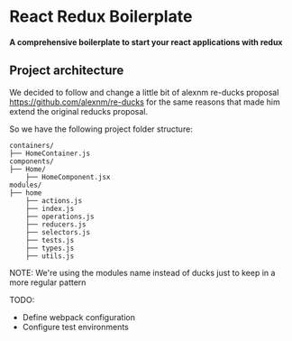 # React Redux Boilerplate

#### A comprehensive boilerplate to start your react applications with redux

## Project architecture

We decided to follow and change a little bit of alexnm re-ducks proposal https://github.com/alexnm/re-ducks for the same reasons that made him extend the original reducks proposal.

So we have the following project folder structure:
```
containers/
├── HomeContainer.js
components/
├── Home/
    ├── HomeComponent.jsx
modules/
├── home
    ├── actions.js
    ├── index.js
    ├── operations.js
    ├── reducers.js
    ├── selectors.js
    ├── tests.js
    ├── types.js
    ├── utils.js
```
NOTE: We're using the modules name instead of ducks just to keep in a more regular pattern


TODO:
- Define webpack configuration
- Configure test environments
